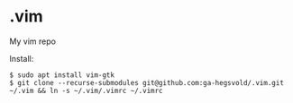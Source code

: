 # .vim
My vim repo

Install:
```
$ sudo apt install vim-gtk
$ git clone --recurse-submodules git@github.com:ga-hegsvold/.vim.git ~/.vim && ln -s ~/.vim/.vimrc ~/.vimrc
```

